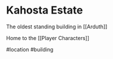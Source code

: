 # Kahosta Estate

The oldest standing building in [[Arduth]]

Home to the [[Player Characters]]

#location #building